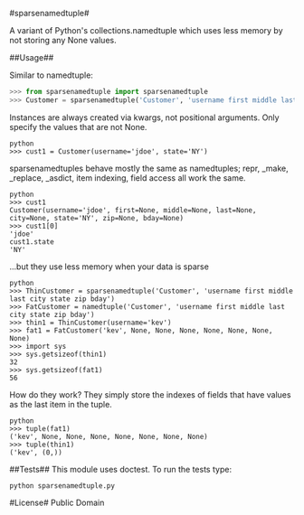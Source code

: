 #sparsenamedtuple#

A variant of Python's collections.namedtuple which uses less memory by not storing any None values.

##Usage##

Similar to namedtuple: 

```python
>>> from sparsenamedtuple import sparsenamedtuple
>>> Customer = sparsenamedtuple('Customer', 'username first middle last city state zip bday')
```

Instances are always created via kwargs, not positional arguments. Only specify the values that are
not None. 

    python
    >>> cust1 = Customer(username='jdoe', state='NY')
    
sparsenamedtuples behave mostly the same as namedtuples; repr, _make, _replace, _asdict, item indexing, 
field access all work the same.

    python
    >>> cust1
    Customer(username='jdoe', first=None, middle=None, last=None, city=None, state='NY', zip=None, bday=None)
    >>> cust1[0]
    'jdoe'
    cust1.state
    'NY'
    
...but they use less memory when your data is sparse

    python
    >>> ThinCustomer = sparsenamedtuple('Customer', 'username first middle last city state zip bday')
    >>> FatCustomer = namedtuple('Customer', 'username first middle last city state zip bday')
    >>> thin1 = ThinCustomer(username='kev')
    >>> fat1 = FatCustomer('kev', None, None, None, None, None, None, None)
    >>> import sys
    >>> sys.getsizeof(thin1)
    32
    >>> sys.getsizeof(fat1)
    56
    
How do they work? They simply store the indexes of fields that have values as the last item in the tuple.

    python
    >>> tuple(fat1)
    ('kev', None, None, None, None, None, None, None)
    >>> tuple(thin1)
    ('kev', (0,))

##Tests##
This module uses doctest. To run the tests type:

    python sparsenamedtuple.py    

#License#
Public Domain

